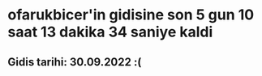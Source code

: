 # ofarukbicer'in gidisine son 5 gun 10 saat 13 dakika 34 saniye kaldi

## Gidis tarihi: 30.09.2022 :(